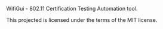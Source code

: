 WifiGui - 802.11 Certification Testing Automation tool.

This projected is licensed under the terms of the MIT license.